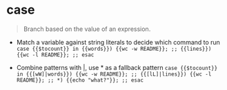 # case
> Branch based on the value of an expression.

- Match a variable against string literals to decide which command to run
`case {{$tocount}} in {{words}}) {{wc -w README}}; ;; {{lines}}) {{wc -l README}}; ;; esac`

- Combine patterns with |, use * as a fallback pattern
`case {{$tocount}} in {{[wW]|words}}) {{wc -w README}}; ;; {{[lL]|lines}}) {{wc -l README}}; ;; *) {{echo "what?"}}; ;; esac`
